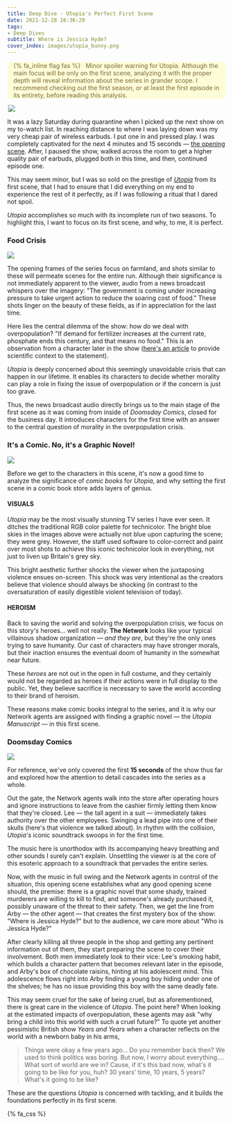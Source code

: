 ```yaml
---
title: Deep Dive - Utopia's Perfect First Scene
date: 2021-12-28 16:36:29
tags:
- Deep Dives
subtitle: Where is Jessica Hyde?
cover_index: images/utopia_bunny.png
---
```


<div style='background-color:#FDFCD8; color:#7A6A33; border-radius: .5em;'>
<span><p style='margin-left:1em; padding-right: 1em'>
{% fa_inline flag fas %} &nbsp; Minor spoiler warning for Utopia. Although the main focus will be only on the first scene, analyzing it with the proper depth will reveal information about the series in grander scope. I recommend checking out the first season, or at least the first episode in its entirety, before reading this analysis.</p></span>
</div>
<div style="max-width:500px; margin: auto;">
    <img src="cinematography.png" style="max-width: 100%; height: auto; width: auto/9;">
</div>



It was a lazy Saturday during quarantine when I picked up the next show on my to-watch list. In reaching distance to where I was laying down was my very cheap pair of wireless earbuds. I put one in and pressed play. I was completely captivated for the next 4 minutes and 15 seconds — [the opening scene](https://www.youtube.com/watch?v=01VGtX9xfh0&ab_channel=moofins). After, I paused the show, walked across the room to get a higher quality pair of earbuds, plugged both in this time, and then, continued episode one.

This may seem minor, but I was so sold on the prestige of [*Utopia*](https://www.imdb.com/title/tt2384811/) from its first scene, that I had to ensure that I did everything on my end to experience the rest of it perfectly, as if I was following a ritual that I dared not spoil.

*Utopia* accomplishes so much with its incomplete run of two seasons. To highlight this, I want to focus on its first scene, and why, to me, it is perfect.

### Food Crisis 

<div style="max-width:750px; margin: auto;">
    <img src="yellow_field.jfif" style="max-width: 100%; height: auto; width: auto\9;">
</div>

The opening frames of the series focus on farmland, and shots similar to these will permeate scenes for the entire run. Although their significance is not immediately apparent to the viewer, audio from a news broadcast whispers over the imagery: "The government is coming under increasing pressure to take urgent action to reduce the soaring cost of food." These shots linger on the beauty of these fields, as if in appreciation for the last time.

Here lies the central dilemma of the show: how do we deal with overpopulation? "If demand for fertilizer increases at the current rate, phosphate ends this century, and that means no food." This is an observation from a character later in the show ([here's an article](https://www.theguardian.com/environment/2019/sep/06/phosphate-fertiliser-crisis-threatens-world-food-supply) to provide scientific context to the statement).

*Utopia* is deeply concerned about this seemingly unavoidable crisis that can happen in our lifetime. It enables its characters to decide whether morality can play a role in fixing the issue of overpopulation or if the concern is just too grave.

Thus, the news broadcast audio directly brings us to the main stage of the first scene as it was coming from inside of *Doomsday Comics*, closed for the business day. It introduces characters for the first time with an answer to the central question of morality in the overpopulation crisis.

### It's a Comic. No, it's a Graphic Novel!

<div style="max-width:750px; margin: auto;">
    <img src="technicolor.jpg" style="max-width: 100%; height: auto; width: auto\9;">
</div>



Before we get to the characters in this scene, it's now a good time to analyze the significance of *comic books* for *Utopia*, and why setting the first scene in a comic book store adds layers of genius.

#### VISUALS

*Utopia* may be the most visually stunning TV series I have ever seen. It ditches the traditional RGB color palette for technicolor. The bright blue skies in the images above were actually not blue upon capturing the scene; they were grey. However, the staff used software to color-correct and paint over most shots to achieve this iconic technicolor look in everything, not just to liven up Britain's grey sky.

This bright aesthetic further shocks the viewer when the juxtaposing violence ensues on-screen. This shock was very intentional as the creators believe that violence should always be shocking (in contrast to the oversaturation of easily digestible violent television of today).

#### HEROISM

Back to saving the world and solving the overpopulation crisis, we focus on this story's heroes... well not really. **The Network** looks like your typical villainous shadow organization — *and they are*, but they're the only ones trying to save humanity. Our cast of characters may have stronger morals, but their inaction ensures the eventual doom of humanity in the somewhat near future.

These *heroes* are not out in the open in full costume, and they certainly would not be regarded as heroes if their actions were in full display to the public. Yet, they believe sacrifice is necessary to save the world according to their brand of heroism.

These reasons make comic books integral to the series, and it is why our Network agents are assigned with finding a graphic novel — the *Utopia Manuscript* — in this first scene.

### Doomsday Comics

<div style="max-width:750px; margin: auto;">
    <img src="comic_store.png" style="max-width: 100%; height: auto; width: auto/9;">
</div>


For reference, we've only covered the first **15 seconds** of the show thus far and explored how the attention to detail cascades into the series as a whole.

Out the gate, the Network agents walk into the store after operating hours and ignore instructions to leave from the cashier firmly letting them know that they're closed. Lee — the tall agent in a suit — immediately takes authority over the other employees. Swinging a lead pipe into one of their skulls (here's that violence we talked about). In rhythm with the collision, *Utopia's* iconic soundtrack swoops in for the first time.

The music here is unorthodox with its accompanying heavy breathing and other sounds I surely can't explain. Unsettling the viewer is at the core of this esoteric approach to a soundtrack that pervades the entire series.

Now, with the music in full swing and the Network agents in control of the situation, this opening scene establishes what any good opening scene should, the premise: there is a graphic novel that some shady, trained murderers are willing to kill to find, and someone's already purchased it, possibly unaware of the threat to their safety. Then, we get the line from Arby — the other agent —  that creates the first mystery box of the show: "Where is Jessica Hyde?" but to the audience, we care more about "Who is Jessica Hyde?"

After clearly killing all three people in the shop and getting any pertinent information out of them, they start preparing the scene to cover their involvement. Both men immediately look to their vice: Lee's smoking habit, which builds a character pattern that becomes relevant later in the episode, and Arby's box of chocolate raisins, hinting at his adolescent mind. This adolescence flows right into Arby finding a young boy hiding under one of the shelves; he has no issue providing this boy with the same deadly fate.

This may seem cruel for the sake of being cruel, but as aforementioned, there is great care in the violence of *Utopia*. The point here? When looking at the estimated impacts of overpopulation, these agents may ask "why bring a child into this world with such a cruel future?" To quote yet another pessimistic British show *Years and Years* when a character reflects on the world with a newborn baby in his arms,

> Things were okay a few years ago... Do you remember back then? We used to think politics was boring. But now, I worry about everything.... What sort of world are we in? Cause, if it's this bad now, what's it going to be like for you, huh? 30 years' time, 10 years, 5 years? What's it going to be like?

These are the questions *Utopia* is concerned with tackling, and it builds the foundations perfectly in its first scene.

{% fa_css %}
